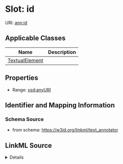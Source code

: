 # Slot: id

URI: [ann:id](https://w3id.org/linkml/text_annotator/id)



<!-- no inheritance hierarchy -->




## Applicable Classes

| Name | Description |
| --- | --- |
[TextualElement](TextualElement.md) | 






## Properties

* Range: [xsd:anyURI](http://www.w3.org/2001/XMLSchema#anyURI)







## Identifier and Mapping Information







### Schema Source


* from schema: https://w3id.org/linkml/text_annotator




## LinkML Source

<details>
```yaml
name: id
from_schema: https://w3id.org/linkml/text_annotator
rank: 1000
identifier: true
alias: id
owner: TextualElement
domain_of:
- TextualElement
range: uriorcurie

```
</details>